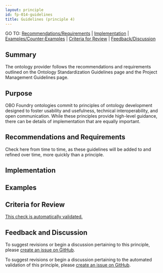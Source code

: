 ```yaml
---
layout: principle
id: fp-014-guidelines
title: Guidelines (principle 4)
---
```

GO TO: [Recommendations/Requirements](#recommendations-and-requirements) &#124; [Implementation](#implementation) &#124; [Examples/Counter&#8209;Examples](#examples) &#124; [Criteria&nbsp;for&nbsp;Review](#criteria-for-review) &#124; [Feedback/Discussion](#feedback-and-discussion)

## Summary

The ontology provider follows the recommendations and requirements outlined on the Ontology Standardization Guidelines page and the Project Management Guidelines page.

## Purpose

OBO Foundry ontologies commit to principles of ontology development designed to foster usability and usefulness, technical interoperability, and open communication. While these principles provide high-level guidance, there can be details of implementation that are equally important.

## Recommendations and Requirements

Check here from time to time, as these guidelines will be added to and refined over time, more quickly than a principle.


## Implementation

## Examples

## Criteria for Review


[This check is automatically validated.](checks/fp_014)

## Feedback and Discussion

To suggest revisions or begin a discussion pertaining to this principle, please [create an issue on GitHub](https://github.com/OBOFoundry/OBOFoundry.github.io/issues/new?labels=attn%3A+Editorial+WG,principles&title=Principle+%2314+%22Guidelines%22+%3CENTER+ISSUE+TITLE%3E).

To suggest revisions or begin a discussion pertaining to the automated validation of this principle, please [create an issue on GitHub](https://github.com/OBOFoundry/OBOFoundry.github.io/issues/new?labels=attn%3A+Technical+WG,automated+validation+of+principles&title=Principle+%2314+%22Guidelines%22+-+automated+validation+%3CENTER+ISSUE+TITLE%3E).
